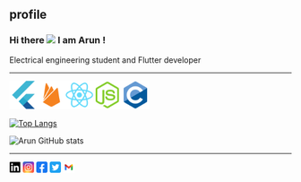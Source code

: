 ## profile
### Hi there <img src="https://raw.githubusercontent.com/MartinHeinz/MartinHeinz/master/wave.gif" width="30px"> I am Arun !
Electrical engineering student and
Flutter developer
<hr></hr>

<img src="https://github.com/devicons/devicon/blob/master/icons/flutter/flutter-original.svg" alt="php Logo" with="50" height="50"/><img src="https://github.com/devicons/devicon/blob/master/icons/firebase/firebase-plain.svg" alt="php Logo" with="50" height="50"/><img src="https://github.com/devicons/devicon/blob/master/icons/react/react-original.svg" alt="React Logo" with="50" height="50"/><img src="https://github.com/devicons/devicon/blob/master/icons/nodejs/nodejs-original.svg" alt="npm Logo" with="50" height="50"/><img src="https://github.com/devicons/devicon/blob/master/icons/c/c-original.svg" alt="php Logo" with="50" height="50"/>


[![Top Langs](https://github-readme-stats.vercel.app/api/top-langs/?username=arunthacharuthodi&theme=radical&layout=compact)](https://github.com/Hmida71/github-readme-stats)

![Arun GitHub stats](https://github-readme-stats.vercel.app/api?username=arunthacharuthodi&show_icons=true&theme=radical)
<hr></hr>

[<img src="https://github.com/devicons/devicon/blob/master/icons/linkedin/linkedin-plain.svg" with="20" height="20">](https://www.linkedin.com/in/arun-thacharuthodi-161aa5200/)
[<img src="https://github.com/edent/SuperTinyIcons/blob/master/images/svg/instagram.svg" with="20" height="20">](https://www.instagram.com/arun_thacharuthodi_/)
[<img src="https://github.com/edent/SuperTinyIcons/blob/master/images/svg/facebook.svg " with="20" height="20">](https://www.instagram.com/arun_thacharuthodi_/)
[<img src="https://github.com/edent/SuperTinyIcons/blob/master/images/svg/twitter.svg" with="20" height="20">](https://www.instagram.com/arun_thacharuthodi_/)
[<img src="https://github.com/edent/SuperTinyIcons/blob/master/images/svg/gmail.svg" with="20" height="20">](https://www.instagram.com/arun_thacharuthodi_/)

<!--   
  [<img src="http://www.google.com.au/images/nav_logo7.png">](http://google.com.au/)
  https://github.com/edent/SuperTinyIcons/blob/master/images/svg/instagram.svg
https://github.com/edent/SuperTinyIcons/blob/master/images/svg/facebook.svg 
https://github.com/edent/SuperTinyIcons/blob/master/images/svg/twitter.svg
-->
